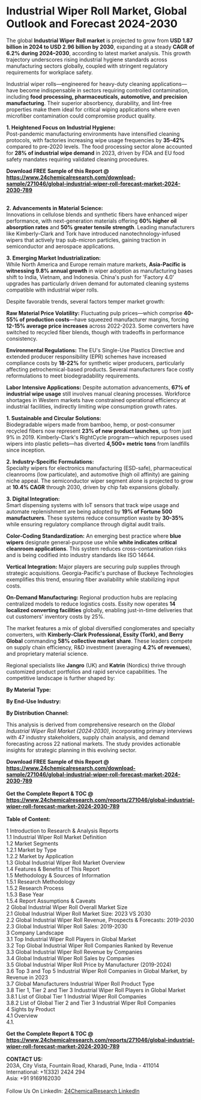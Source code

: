 <h1>Industrial Wiper Roll Market, Global Outlook and Forecast 2024-2030</h1><p>The global <strong>Industrial Wiper Roll market</strong> is projected to grow from <strong>USD 1.87 billion in 2024 to USD 2.96 billion by 2030</strong>, expanding at a steady <strong>CAGR of 6.2% during 2024–2030</strong>, according to latest market analysis. This growth trajectory underscores rising industrial hygiene standards across manufacturing sectors globally, coupled with stringent regulatory requirements for workplace safety.</p><p>Industrial wiper rolls—engineered for heavy-duty cleaning applications—have become indispensable in sectors requiring controlled contamination, including <strong>food processing, pharmaceuticals, automotive, and precision manufacturing</strong>. Their superior absorbency, durability, and lint-free properties make them ideal for critical wiping applications where even microfiber contamination could compromise product quality.</p><p><strong>1. Heightened Focus on Industrial Hygiene:</strong><br>
Post-pandemic manufacturing environments have intensified cleaning protocols, with factories increasing wipe usage frequencies by <strong>35-42%</strong> compared to pre-2020 levels. The food processing sector alone accounted for <strong>28% of industrial wipe demand</strong> in 2023, driven by FDA and EU food safety mandates requiring validated cleaning procedures.</p><div><b>Download FREE Sample of this Report @ 
            <a href="https://www.24chemicalresearch.com/download-sample/271046/global-industrial-wiper-roll-forecast-market-2024-2030-789">
            https://www.24chemicalresearch.com/download-sample/271046/global-industrial-wiper-roll-forecast-market-2024-2030-789</a></b></div><br><p><strong>2. Advancements in Material Science:</strong><br>
Innovations in cellulose blends and synthetic fibers have enhanced wiper performance, with next-generation materials offering <strong>60% higher oil absorption rates</strong> and <strong>50% greater tensile strength</strong>. Leading manufacturers like Kimberly-Clark and Tork have introduced nanotechnology-infused wipers that actively trap sub-micron particles, gaining traction in semiconductor and aerospace applications.</p><p><strong>3. Emerging Market Industrialization:</strong><br>
While North America and Europe remain mature markets, <strong>Asia-Pacific is witnessing 9.8% annual growth</strong> in wiper adoption as manufacturing bases shift to India, Vietnam, and Indonesia. China's push for 'Factory 4.0' upgrades has particularly driven demand for automated cleaning systems compatible with industrial wiper rolls.</p><p>Despite favorable trends, several factors temper market growth:</p><p><strong>Raw Material Price Volatility:</strong> Fluctuating pulp prices—which comprise <strong>40-55% of production costs</strong>—have squeezed manufacturer margins, forcing <strong>12-15% average price increases</strong> across 2022-2023. Some converters have switched to recycled fiber blends, though with tradeoffs in performance consistency.</p><p><strong>Environmental Regulations:</strong> The EU's Single-Use Plastics Directive and extended producer responsibility (EPR) schemes have increased compliance costs by <strong>18-22%</strong> for synthetic wiper producers, particularly affecting petrochemical-based products. Several manufacturers face costly reformulations to meet biodegradability requirements.</p><p><strong>Labor Intensive Applications:</strong> Despite automation advancements, <strong>67% of industrial wipe usage</strong> still involves manual cleaning processes. Workforce shortages in Western markets have constrained operational efficiency at industrial facilities, indirectly limiting wipe consumption growth rates.</p><p><strong>1. Sustainable and Circular Solutions:</strong><br>
Biodegradable wipers made from bamboo, hemp, or post-consumer recycled fibers now represent <strong>23% of new product launches</strong>, up from just 9% in 2019. Kimberly-Clark's RightCycle program—which repurposes used wipers into plastic pellets—has diverted <strong>4,500+ metric tons</strong> from landfills since inception.</p><p><strong>2. Industry-Specific Formulations:</strong><br>
Specialty wipers for electronics manufacturing (ESD-safe), pharmaceutical cleanrooms (low particulate), and automotive (high oil affinity) are gaining niche appeal. The semiconductor wiper segment alone is projected to grow at <strong>10.4% CAGR</strong> through 2030, driven by chip fab expansions globally.</p><p><strong>3. Digital Integration:</strong><br>
Smart dispensing systems with IoT sensors that track wipe usage and automate replenishment are being adopted by <strong>19% of Fortune 500 manufacturers</strong>. These systems reduce consumption waste by <strong>30-35%</strong> while ensuring regulatory compliance through digital audit trails.</p><p><strong>Color-Coding Standardization:</strong> An emerging best practice where <strong>blue wipers</strong> designate general-purpose use while <strong>white indicates critical cleanroom applications</strong>. This system reduces cross-contamination risks and is being codified into industry standards like ISO 14644.</p><p><strong>Vertical Integration:</strong> Major players are securing pulp supplies through strategic acquisitions. Georgia-Pacific's purchase of Buckeye Technologies exemplifies this trend, ensuring fiber availability while stabilizing input costs.</p><p><strong>On-Demand Manufacturing:</strong> Regional production hubs are replacing centralized models to reduce logistics costs. Essity now operates <strong>14 localized converting facilities</strong> globally, enabling just-in-time deliveries that cut customers' inventory costs by 25%.</p><p>The market features a mix of global diversified conglomerates and specialty converters, with <strong>Kimberly-Clark Professional, Essity (Tork), and Berry Global</strong> commanding <strong>58% collective market share</strong>. These leaders compete on supply chain efficiency, R&amp;D investment (averaging <strong>4.2% of revenues</strong>), and proprietary material science.</p><p>Regional specialists like <strong>Jangro</strong> (UK) and <strong>Katrin</strong> (Nordics) thrive through customized product portfolios and rapid service capabilities. The competitive landscape is further shaped by:</p><p><strong>By Material Type:</strong></p><p><strong>By End-Use Industry:</strong></p><p><strong>By Distribution Channel:</strong></p><p>This analysis is derived from comprehensive research on the <em>Global Industrial Wiper Roll Market (2024-2030)</em>, incorporating primary interviews with 47 industry stakeholders, supply chain analysis, and demand forecasting across 22 national markets. The study provides actionable insights for strategic planning in this evolving sector.</p><div><b>Download FREE Sample of this Report @ 
            <a href="https://www.24chemicalresearch.com/download-sample/271046/global-industrial-wiper-roll-forecast-market-2024-2030-789">
            https://www.24chemicalresearch.com/download-sample/271046/global-industrial-wiper-roll-forecast-market-2024-2030-789</a></b></div><br><div><b>Get the Complete Report & TOC @ 
            <a href="https://www.24chemicalresearch.com/reports/271046/global-industrial-wiper-roll-forecast-market-2024-2030-789">
            https://www.24chemicalresearch.com/reports/271046/global-industrial-wiper-roll-forecast-market-2024-2030-789</a></b></div><br>
            <b>Table of Content:</b><p>1 Introduction to Research & Analysis Reports<br />
    1.1 Industrial Wiper Roll Market Definition<br />
    1.2 Market Segments<br />
        1.2.1 Market by Type<br />
        1.2.2 Market by Application<br />
    1.3 Global Industrial Wiper Roll Market Overview<br />
    1.4 Features & Benefits of This Report<br />
    1.5 Methodology & Sources of Information<br />
        1.5.1 Research Methodology<br />
        1.5.2 Research Process<br />
        1.5.3 Base Year<br />
        1.5.4 Report Assumptions & Caveats<br />
2 Global Industrial Wiper Roll Overall Market Size<br />
    2.1 Global Industrial Wiper Roll Market Size: 2023 VS 2030<br />
    2.2 Global Industrial Wiper Roll Revenue, Prospects & Forecasts: 2019-2030<br />
    2.3 Global Industrial Wiper Roll Sales: 2019-2030<br />
3 Company Landscape<br />
    3.1 Top Industrial Wiper Roll Players in Global Market<br />
    3.2 Top Global Industrial Wiper Roll Companies Ranked by Revenue<br />
    3.3 Global Industrial Wiper Roll Revenue by Companies<br />
    3.4 Global Industrial Wiper Roll Sales by Companies<br />
    3.5 Global Industrial Wiper Roll Price by Manufacturer (2019-2024)<br />
    3.6 Top 3 and Top 5 Industrial Wiper Roll Companies in Global Market, by Revenue in 2023<br />
    3.7 Global Manufacturers Industrial Wiper Roll Product Type<br />
    3.8 Tier 1, Tier 2 and Tier 3 Industrial Wiper Roll Players in Global Market<br />
        3.8.1 List of Global Tier 1 Industrial Wiper Roll Companies<br />
        3.8.2 List of Global Tier 2 and Tier 3 Industrial Wiper Roll Companies<br />
4 Sights by Product<br />
    4.1 Overview<br />
        4.1.</p><div><b>Get the Complete Report & TOC @ 
            <a href="https://www.24chemicalresearch.com/reports/271046/global-industrial-wiper-roll-forecast-market-2024-2030-789">
            https://www.24chemicalresearch.com/reports/271046/global-industrial-wiper-roll-forecast-market-2024-2030-789</a></b></div><br><b>CONTACT US:</b><br>
            203A, City Vista, Fountain Road, Kharadi, Pune, India - 411014<br>
            International: +1(332) 2424 294<br>
            Asia: +91 9169162030 <br><br>
            Follow Us On LinkedIn: <a href="https://www.linkedin.com/company/24chemicalresearch/">24ChemicalResearch LinkedIn</a>